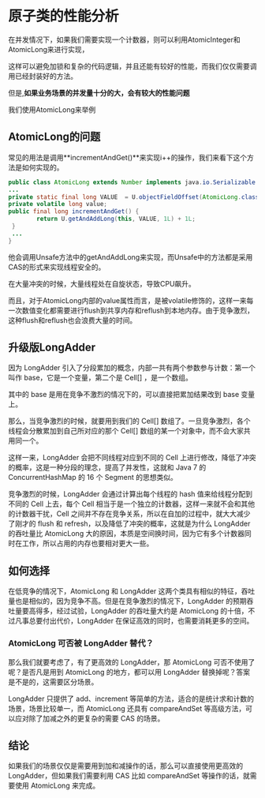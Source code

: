# 原子类的性能分析

在并发情况下，如果我们需要实现一个计数器，则可以利用AtomicInteger和AtomicLong来进行实现，

这样可以避免加锁和复杂的代码逻辑，并且还能有较好的性能，而我们仅仅需要调用已经封装好的方法。

但是,**如果业务场景的并发量十分的大，会有较大的性能问题**

我们使用AtomicLong来举例

## AtomicLong的问题

常见的用法是调用**incrementAndGet()**来实现i++的操作，我们来看下这个方法是如何实现的。

```java
public class AtomicLong extends Number implements java.io.Serializable {
...
private static final long VALUE  = U.objectFieldOffset(AtomicLong.class, "value");
private volatile long value;
public final long incrementAndGet() {
        return U.getAndAddLong(this, VALUE, 1L) + 1L;
 }
 ...
}
```

他会调用Unsafe方法中的getAndAddLong来实现，而Unsafe中的方法都是采用CAS的形式来实现线程安全的。

在大量冲突的时候，大量线程处在自旋状态，导致CPU飙升。

而且，对于AtomicLong内部的value属性而言，是被volatile修饰的，这样一来每一次数值变化都需要进行flush到共享内存和reflush到本地内存。由于竞争激烈，这种flush和reflush也会浪费大量的时间。

## 升级版LongAdder

因为 LongAdder 引入了分段累加的概念，内部一共有两个参数参与计数：第一个叫作 base，它是一个变量，第二个是 Cell[] ，是一个数组。

其中的 base 是用在竞争不激烈的情况下的，可以直接把累加结果改到 base 变量上。

那么，当竞争激烈的时候，就要用到我们的 Cell[] 数组了。一旦竞争激烈，各个线程会分散累加到自己所对应的那个 Cell[] 数组的某一个对象中，而不会大家共用同一个。

这样一来，LongAdder 会把不同线程对应到不同的 Cell 上进行修改，降低了冲突的概率，这是一种分段的理念，提高了并发性，这就和 Java 7 的 ConcurrentHashMap 的 16 个 Segment 的思想类似。

竞争激烈的时候，LongAdder 会通过计算出每个线程的 hash 值来给线程分配到不同的 Cell 上去，每个 Cell 相当于是一个独立的计数器，这样一来就不会和其他的计数器干扰，Cell 之间并不存在竞争关系，所以在自加的过程中，就大大减少了刚才的 flush 和 refresh，以及降低了冲突的概率，这就是为什么 LongAdder 的吞吐量比 AtomicLong 大的原因，本质是空间换时间，因为它有多个计数器同时在工作，所以占用的内存也要相对更大一些。

## 如何选择

在低竞争的情况下，AtomicLong 和 LongAdder 这两个类具有相似的特征，吞吐量也是相似的，因为竞争不高。但是在竞争激烈的情况下，LongAdder 的预期吞吐量要高得多，经过试验，LongAdder 的吞吐量大约是 AtomicLong 的十倍，不过凡事总要付出代价，LongAdder 在保证高效的同时，也需要消耗更多的空间。

### AtomicLong 可否被 LongAdder 替代？

那么我们就要考虑了，有了更高效的 LongAdder，那 AtomicLong 可否不使用了呢？是否凡是用到 AtomicLong 的地方，都可以用 LongAdder 替换掉呢？答案是不是的，这需要区分场景。

LongAdder 只提供了 add、increment 等简单的方法，适合的是统计求和计数的场景，场景比较单一，而 AtomicLong 还具有 compareAndSet 等高级方法，可以应对除了加减之外的更复杂的需要 CAS 的场景。

## 结论

如果我们的场景仅仅是需要用到加和减操作的话，那么可以直接使用更高效的 LongAdder，但如果我们需要利用 CAS 比如 compareAndSet 等操作的话，就需要使用 AtomicLong 来完成。